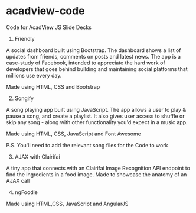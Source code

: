 # acadview-code
Code for AcadView JS Slide Decks

1. Friendly

A social dashboard built using Bootstrap. The dashboard shows a list of updates from friends, comments on posts and latest news. The app is a case-study of Facebook, intended to appreciate the hard work of developers that goes behind building and maintaining social platforms that millions use every day.

Made using HTML, CSS and Bootstrap

2. Songify

A song playing app built using JavaScript. The app allows a user to play & pause a song, and create a playlist. It also gives user access to shuffle or skip any song - along with other functionality you'd expect in a music app. 

Made using HTML, CSS, JavaScript and Font Awesome

P.S. You'll need to add the relevant song files for the Code to work

3. AJAX with Clairifai

A tiny app that connects with an Clairifai Image Recognition API endpoint to find the ingredients in a food image. Made to showcase the anatomy of an AJAX call

4. ngFoodie

Made using HTML,CSS, JavaScript and AngularJS

